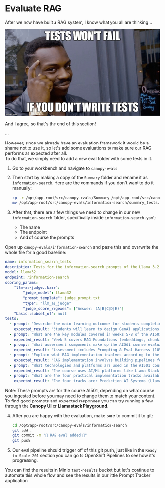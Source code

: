 # Evaluate RAG

After we now have built a RAG system, I know what you all are thinking...

![testing_meme](images/testing_meme.png)

And I agree, so that's the end of this section!

...

However, since we already have an evaluation framework it would be a shame not to use it, so let's add some evaluations to make sure our RAG performs as expected after all.  
To do that, we simply need to add a new eval folder with some tests in it.

1. Go to your workbench and navigate to `canopy-evals`

2. Then start by making a copy of the `Summary` folder and rename it as `information-search`. Here are the commands if you don't want to do it manually:

    ```bash
    cp -r /opt/app-root/src/canopy-evals/Summary /opt/app-root/src/canopy-evals/information-search
    mv /opt/app-root/src/canopy-evals/information-search/summary_tests.yaml /opt/app-root/src/canopy-evals/information-search/information_search_tests.yaml
    ```

3. After that, there are a few things we need to change in our new `information-search` folder, specifically inside `information-search.yaml`:
    - The name
    - The endpoint 
    - And of course the prompts

  Open up `canopy-evals/information-search` and paste this and overwrite the whole file for a good baseline:


```yaml
name: information_search_tests
description: Tests for the information-search prompts of the Llama 3.2 3B model.
model: llama32
endpoint: /information-search
scoring_params:
    "llm-as-judge::base":
        "judge_model": llama32
        "prompt_template": judge_prompt.txt
        "type": "llm_as_judge"
        "judge_score_regexes": ["Answer: (A|B|C|D|E)"]
    "basic::subset_of": null
tests:
  - prompt: "Describe the main learning outcomes for students completing the Advanced Generative AI Systems course."
    expected_result: "Students will learn to design GenAI applications, engineer prompts with evaluation, build production systems with CI/CD, implement RAG pipelines, secure LLM apps with guardrails, integrate multi-modal models, optimize models via quantization, instrument monitoring systems, orchestrate agents with tool-calling, and operate MaaS with APIs and governance."
  - prompt: "What are the key modules covered in weeks 5-8 of the AI501 curriculum?"
    expected_result: "Week 5 covers RAG Foundations (embeddings, chunking, ingestion pipelines), Week 6 covers Guardrails (safety taxonomies, filters, jailbreak defense), Week 7 covers Observability (tracing, metrics, logs, SLI/SLO), and Week 8 covers Tool-Calling & Agents (function calling, MCP, planner/critic loops)."
  - prompt: "What assessment components make up the AI501 course evaluation and what are their weightings?"
    expected_result: "Assessment includes Prompting & Eval Harness (10%), RAG Mini-System (15%), Guardrails & Red-Team (10%), Observability Pack (10%), Optimization Lab (10%), Agent with Tools (10%), Capstone (30%), and Participation (5%)."
  - prompt: "Explain what RAG implementation involves according to the course syllabus."
    expected_result: "RAG implementation involves building pipelines for ingestion, indexing, and retrieval with citations and provenance. Students learn embeddings, chunking strategies, ingestion pipelines, and create ETL→vector DB→retrieval→generation systems with citations."
  - prompt: "What technologies and platforms are used in the AI501 course infrastructure?"
    expected_result: "The course uses AI/ML platforms like Llama Stack abdHugging Face; development tools including Python, PyTorch, LangChain, Docker, and Kubernetes; infrastructure with GPU clusters and vector databases like Pinecone and Weaviate; plus security and monitoring tools for guardrails and observability."
  - prompt: "What are the four practical implementation tracks available in AI501?"
    expected_result: "The four tracks are: Production AI Systems (Llama Stack, GitOps, CI/CD), Knowledge Grounding (RAG design, vector DBs, doc pipelines), AI Safety & Security (Guardrails, red-teaming, observability), and Advanced Applications (Agents/tool-calling, multi-modal, model optimization)."
```
    

  Note: These prompts are for the course AI501, depending on what course you ingested before you may need to change them to match your content. To find good prompts and expected responses you can try running a few through the **Canopy UI** or **Llamastack Playground**.

4. After you are happy with the evaluation, make sure to commit it to git:
    ```bash
    cd /opt/app-root/src/canopy-evals/information-search
    git add .
    git commit -m "🥼 RAG eval added 🥼"
    git push
    ```

5. Our eval pipeline should trigger off of this git push, just like in the `Ready to Scale 201` section you can go to OpenShift Pipelines to see how it's progressing.

You can find the results in MinIo `test-results` bucket but let's continue to automate this whole flow and see the results in our little Prompt Tracker application.